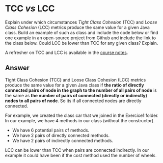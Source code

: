 # TCC *vs* LCC

Explain under which circumstances *Tight Class Cohesion* (TCC) and *Loose Class Cohesion* (LCC) metrics produce the same value for a given Java class. Build an example of such as class and include the code below or find one example in an open-source project from Github and include the link to the class below. Could LCC be lower than TCC for any given class? Explain.

A refresher on TCC and LCC is available in the [course notes](https://oscarlvp.github.io/vandv-classes/#cohesion-graph).

## Answer

Tight Class Cohesion (TCC) and Loose Class Cohesion (LCC) metrics produce the same value for a given Java class if **the ratio of directly connected pairs of node in the graph to the number of all pairs of node** is the same as **the number of pairs of connected (directly or indirectly) nodes to all pairs of node**. So its if all connected nodes are directly connected.

For example, we created the class car that we joined in the Exercice1 folder.
In our example, we have 4 methods in our class  (without the constructor).
- We have 6 potential pairs of methods.
- We have 2 pairs of directly connected methods.
- We have 2 pairs of indirectly connected methods.

LCC can be lower than TCC when pairs are connected indirectly.
In our example it could have been if the cost method used the number of wheels.


